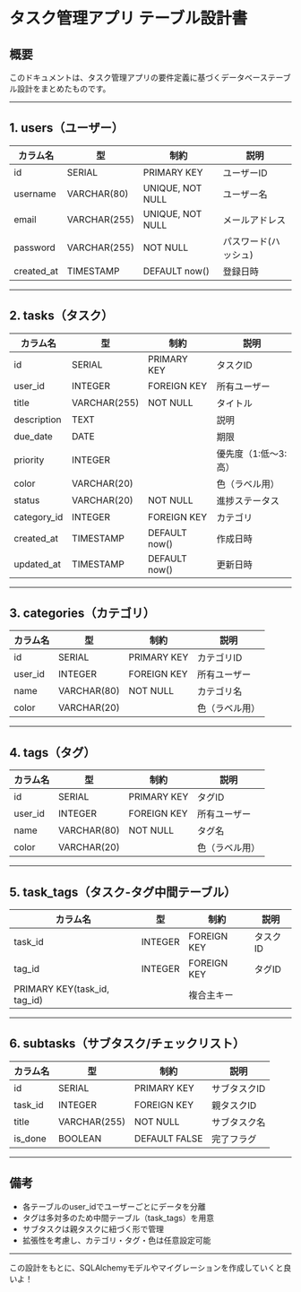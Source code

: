 # タスク管理アプリ テーブル設計書

## 概要
このドキュメントは、タスク管理アプリの要件定義に基づくデータベーステーブル設計をまとめたものです。

---

## 1. users（ユーザー）
| カラム名      | 型           | 制約                | 説明             |
|--------------|--------------|---------------------|------------------|
| id           | SERIAL       | PRIMARY KEY         | ユーザーID       |
| username     | VARCHAR(80)  | UNIQUE, NOT NULL    | ユーザー名       |
| email        | VARCHAR(255) | UNIQUE, NOT NULL    | メールアドレス   |
| password     | VARCHAR(255) | NOT NULL            | パスワード(ハッシュ)|
| created_at   | TIMESTAMP    | DEFAULT now()       | 登録日時         |

---

## 2. tasks（タスク）
| カラム名        | 型           | 制約                | 説明               |
|----------------|--------------|---------------------|--------------------|
| id             | SERIAL       | PRIMARY KEY         | タスクID           |
| user_id        | INTEGER      | FOREIGN KEY         | 所有ユーザー       |
| title          | VARCHAR(255) | NOT NULL            | タイトル           |
| description    | TEXT         |                     | 説明               |
| due_date       | DATE         |                     | 期限               |
| priority       | INTEGER      |                     | 優先度（1:低〜3:高）|
| color          | VARCHAR(20)  |                     | 色（ラベル用）     |
| status         | VARCHAR(20)  | NOT NULL            | 進捗ステータス     |
| category_id    | INTEGER      | FOREIGN KEY         | カテゴリ           |
| created_at     | TIMESTAMP    | DEFAULT now()       | 作成日時           |
| updated_at     | TIMESTAMP    | DEFAULT now()       | 更新日時           |

---

## 3. categories（カテゴリ）
| カラム名      | 型           | 制約                | 説明             |
|--------------|--------------|---------------------|------------------|
| id           | SERIAL       | PRIMARY KEY         | カテゴリID       |
| user_id      | INTEGER      | FOREIGN KEY         | 所有ユーザー     |
| name         | VARCHAR(80)  | NOT NULL            | カテゴリ名       |
| color        | VARCHAR(20)  |                     | 色（ラベル用）   |

---

## 4. tags（タグ）
| カラム名      | 型           | 制約                | 説明             |
|--------------|--------------|---------------------|------------------|
| id           | SERIAL       | PRIMARY KEY         | タグID           |
| user_id      | INTEGER      | FOREIGN KEY         | 所有ユーザー     |
| name         | VARCHAR(80)  | NOT NULL            | タグ名           |
| color        | VARCHAR(20)  |                     | 色（ラベル用）   |

---

## 5. task_tags（タスク-タグ中間テーブル）
| カラム名      | 型           | 制約                | 説明             |
|--------------|--------------|---------------------|------------------|
| task_id      | INTEGER      | FOREIGN KEY         | タスクID         |
| tag_id       | INTEGER      | FOREIGN KEY         | タグID           |
| PRIMARY KEY(task_id, tag_id) |                     | 複合主キー       |

---

## 6. subtasks（サブタスク/チェックリスト）
| カラム名      | 型           | 制約                | 説明             |
|--------------|--------------|---------------------|------------------|
| id           | SERIAL       | PRIMARY KEY         | サブタスクID     |
| task_id      | INTEGER      | FOREIGN KEY         | 親タスクID       |
| title        | VARCHAR(255) | NOT NULL            | サブタスク名     |
| is_done      | BOOLEAN      | DEFAULT FALSE       | 完了フラグ       |

---

## 備考
- 各テーブルのuser_idでユーザーごとにデータを分離
- タグは多対多のため中間テーブル（task_tags）を用意
- サブタスクは親タスクに紐づく形で管理
- 拡張性を考慮し、カテゴリ・タグ・色は任意設定可能

---

この設計をもとに、SQLAlchemyモデルやマイグレーションを作成していくと良いよ！
